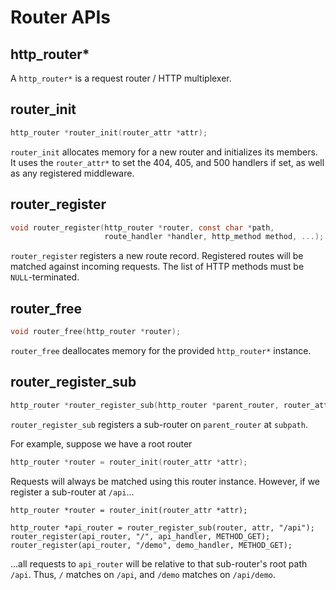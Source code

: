 # Router APIs

## http_router*

A `http_router*` is a request router / HTTP multiplexer.

## router_init

```c
http_router *router_init(router_attr *attr);
```

`router_init` allocates memory for a new router and initializes its members. It uses the `router_attr*` to set the 404, 405, and 500 handlers if set, as well as any registered middleware.

## router_register

```c
void router_register(http_router *router, const char *path,
                     route_handler *handler, http_method method, ...);
```


`router_register` registers a new route record. Registered routes will be matched against incoming requests. The list of HTTP methods must be `NULL`-terminated.

## router_free

```c
void router_free(http_router *router);
```

`router_free` deallocates memory for the provided `http_router*` instance.

## router_register_sub

```c
http_router *router_register_sub(http_router *parent_router, router_attr *attr, const char *subpath);
```

`router_register_sub` registers a sub-router on `parent_router` at `subpath`.

For example, suppose we have a root router

```c
http_router *router = router_init(router_attr *attr);
```

Requests will always be matched using this router instance. However, if we register a sub-router at `/api`...

```c{3-6}
http_router *router = router_init(router_attr *attr);

http_router *api_router = router_register_sub(router, attr, "/api");
router_register(api_router, "/", api_handler, METHOD_GET);
router_register(api_router, "/demo", demo_handler, METHOD_GET);
```

...all requests to `api_router` will be relative to that sub-router's root path `/api`. Thus, `/` matches on `/api`, and `/demo` matches on `/api/demo`.
